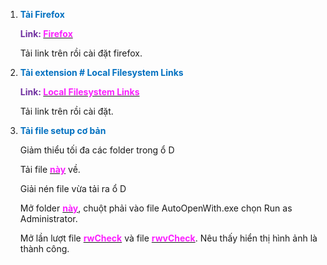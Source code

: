 1. <span style="font-weight:bold; color:rgb(0, 112, 192)">Tải Firefox</span>

   <span style="font-weight:bold; color:rgb(112, 48, 160)">Link: </span>[<span style="font-weight:bold; color:rgb(251, 31, 255)">Firefox</span>](https://www.mozilla.org/en-US/firefox/download/thanks/)
   
   Tải link trên rồi cài đặt firefox.
   
2. <span style="font-weight:bold; color:rgb(0, 112, 192)">Tải extension # Local Filesystem Links</span>

   <span style="font-weight:bold; color:rgb(112, 48, 160)">Link: </span>[<span style="font-weight:bold; color:rgb(251, 31, 255)">Local Filesystem Links</span>](https://addons.mozilla.org/en-US/firefox/addon/local-filesystem-links/)
   
   Tải link trên rồi cài đặt. 
   
3. <span style="font-weight:bold; color:rgb(0, 112, 192)">Tải file setup cơ bản</span>

   Giảm thiểu tối đa các folder trong ổ D
   
   Tải file [<span style="font-weight:bold; color:rgb(251, 31, 255)">này</span>](https://drive.google.com/file/d/1cKcr7vYIGSbV-v775Z0RFF4M0pbqh9az/view?usp=drive_link) về.
   
   Giải nén file vừa tải ra ổ D
   
   Mở folder [<span style="font-weight:bold; color:rgb(251, 31, 255)">này</span>](file:///D:%5CApps%5CAutoOpenWith%5Cdist), chuột phải vào file AutoOpenWith.exe chọn Run as Administrator.
   
   Mở lần lượt file [<span style="font-weight:bold; color:rgb(251, 31, 255)">rwCheck</span>](file:///D:%5CApps%5CAutoOpenWith%5Ctest%5CrwCheck.rw) và file [<span style="font-weight:bold; color:rgb(251, 31, 255)">rwvCheck</span>](file:///D:%5CApps%5CAutoOpenWith%5Ctest%5CrwvCheck.rwv). Nêu thấy hiển thị hình ảnh là thành công.
